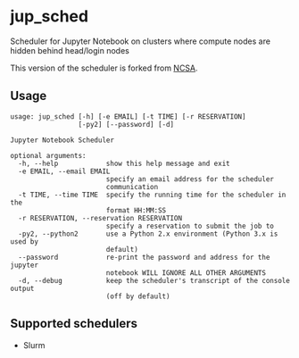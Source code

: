 # jup_sched
Scheduler for Jupyter Notebook on clusters where compute nodes are hidden behind head/login nodes

This version of the scheduler is forked from [NCSA](https://github.com/ncsa/jup_sched).
## Usage
```
usage: jup_sched [-h] [-e EMAIL] [-t TIME] [-r RESERVATION]
                 [-py2] [--password] [-d]

Jupyter Notebook Scheduler

optional arguments:
  -h, --help            show this help message and exit
  -e EMAIL, --email EMAIL
                        specify an email address for the scheduler
                        communication
  -t TIME, --time TIME  specify the running time for the scheduler in the
                        format HH:MM:SS
  -r RESERVATION, --reservation RESERVATION
                        specify a reservation to submit the job to
  -py2, --python2       use a Python 2.x environment (Python 3.x is used by
                        default)
  --password            re-print the password and address for the jupyter
                        notebook WILL IGNORE ALL OTHER ARGUMENTS
  -d, --debug           keep the scheduler's transcript of the console output
                        (off by default)
```

## Supported schedulers
 - Slurm
